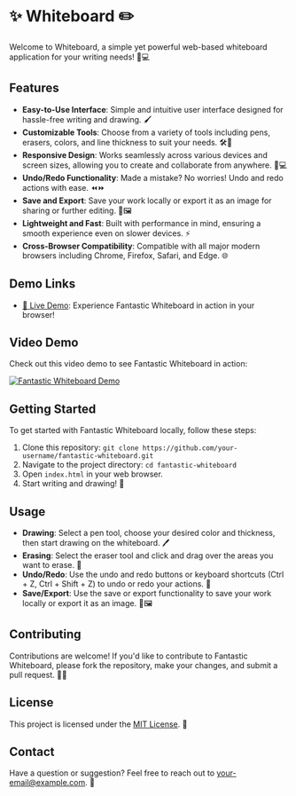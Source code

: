 # ✨  Whiteboard ✏️

Welcome to  Whiteboard, a simple yet powerful web-based whiteboard application for your writing needs! 🎨💻

## Features

- **Easy-to-Use Interface**: Simple and intuitive user interface designed for hassle-free writing and drawing. 🖌️
- **Customizable Tools**: Choose from a variety of tools including pens, erasers, colors, and line thickness to suit your needs. 🛠️🌈
- **Responsive Design**: Works seamlessly across various devices and screen sizes, allowing you to create and collaborate from anywhere. 📱💻
- **Undo/Redo Functionality**: Made a mistake? No worries! Undo and redo actions with ease. ⏪⏩
- **Save and Export**: Save your work locally or export it as an image for sharing or further editing. 💾🖼️
- **Lightweight and Fast**: Built with performance in mind, ensuring a smooth experience even on slower devices. ⚡
- **Cross-Browser Compatibility**: Compatible with all major modern browsers including Chrome, Firefox, Safari, and Edge. 🌐

## Demo Links

- [👀 Live Demo](https://your-whiteboard-demo-url.com): Experience Fantastic Whiteboard in action in your browser!

## Video Demo

Check out this video demo to see Fantastic Whiteboard in action:

[![Fantastic Whiteboard Demo](https://img.youtube.com/vi/YOUR_VIDEO_ID_HERE/0.jpg)](https://www.youtube.com/watch?v=YOUR_VIDEO_ID_HERE)

## Getting Started

To get started with Fantastic Whiteboard locally, follow these steps:

1. Clone this repository: `git clone https://github.com/your-username/fantastic-whiteboard.git`
2. Navigate to the project directory: `cd fantastic-whiteboard`
3. Open `index.html` in your web browser.
4. Start writing and drawing! 🚀

## Usage

- **Drawing**: Select a pen tool, choose your desired color and thickness, then start drawing on the whiteboard. 🖊️
- **Erasing**: Select the eraser tool and click and drag over the areas you want to erase. 🧽
- **Undo/Redo**: Use the undo and redo buttons or keyboard shortcuts (Ctrl + Z, Ctrl + Shift + Z) to undo or redo your actions. 🔁
- **Save/Export**: Use the save or export functionality to save your work locally or export it as an image. 💾🖼️

## Contributing

Contributions are welcome! If you'd like to contribute to Fantastic Whiteboard, please fork the repository, make your changes, and submit a pull request. 🤝🚀

## License

This project is licensed under the [MIT License](LICENSE). 📝

## Contact

Have a question or suggestion? Feel free to reach out to [your-email@example.com](https://neerajcodes888.github.io/Mini-Projects/White%20Board/). 📧
